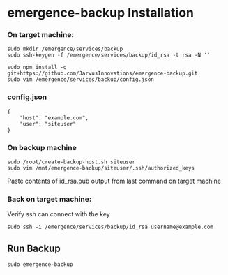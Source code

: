 # emergence-backup Installation

### On target machine:

    sudo mkdir /emergence/services/backup
    sudo ssh-keygen -f /emergence/services/backup/id_rsa -t rsa -N ''

    sudo npm install -g git+https://github.com/JarvusInnovations/emergence-backup.git
    sudo vim /emergence/services/backup/config.json

### config.json

    {
        "host": "example.com",
        "user": "siteuser"
    }


### On backup machine
    
    sudo /root/create-backup-host.sh siteuser
    sudo vim /mnt/emergence-backup/siteuser/.ssh/authorized_keys

Paste contents of id_rsa.pub output from last command on target machine

### Back on target machine:

Verify ssh can connect with the key

    sudo ssh -i /emergence/services/backup/id_rsa username@example.com

## Run Backup
    
    sudo emergence-backup
